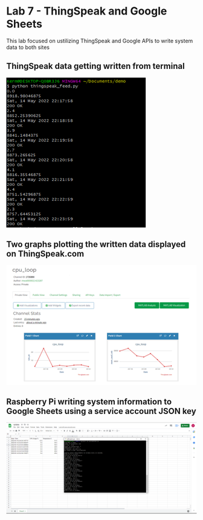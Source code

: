 # Lab 7 - ThingSpeak and Google Sheets

This lab focused on ustilizing ThingSpeak and Google APIs to write system data to both sites

## ThingSpeak data getting written from terminal

![thingspeakFeed](resources/thingspeakFeed.PNG)

## Two graphs plotting the written data displayed on ThingSpeak.com

![thingspeakCharts](resources/thingspeakCharts.PNG)

## Raspberry Pi writing system information to Google Sheets using a service account JSON key

![rpidata](resources/rpidata.PNG)

